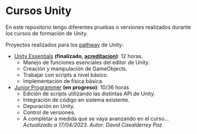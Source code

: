 # Cursos Unity

En este repositorio tengo diferentes pruebas o versiones realizados durante los cursos de formación de Unity.

Proyectos realizados para los [pathway](https://learn.unity.com/pathways) de Unity:
* [Unity Essentials](https://learn.unity.com/pathway/unity-essentials) **(finalizado, [acreditacion](https://www.credly.com/badges/9ff2f233-e511-4cf9-8d97-3a109615f736))**: 12 horas.
    + Manejo de funciones esenciales del editor de Unity.
    + Creación y manipulación de GameObjects.
    + Trabajar con scripts a nivel básico.
    + Implementación de física básica.
* [Junior Programmer](https://learn.unity.com/pathway/junior-programmer) **(en progreso)**: 10/36 horas
    + Edición de scripts utilizando las distintas API de Unity.
    + Integración de código en sistema existente.
    + Depuración en Unity.
    + Control de versiones.
    + A completar a medida que se vaya avanzando en el curso...
*Actualizado a 17/04/2023.*
*Autor: David Casalderrey Paz*

